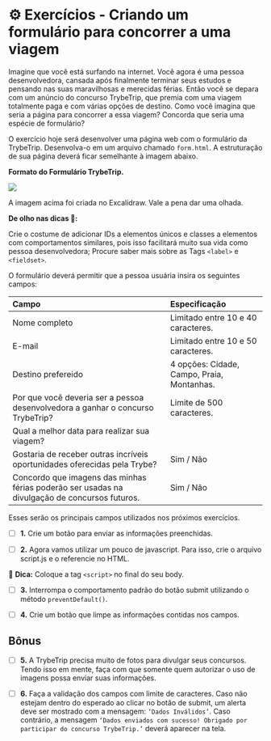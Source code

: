 # :gear: Exercícios - Criando um formulário para concorrer a uma viagem

Imagine que você está surfando na internet. Você agora é uma pessoa desenvolvedora, cansada após finalmente terminar seus estudos e pensando nas suas maravilhosas e merecidas férias. Então você se depara com um anúncio do concurso TrybeTrip, que premia com uma viagem totalmente paga e com várias opções de destino. Como você imagina que seria a página para concorrer a essa viagem? Concorda que seria uma espécie de formulário?

O exercício hoje será desenvolver uma página web com o formulário da TrybeTrip. Desenvolva-o em um arquivo chamado `form.html`. A estruturação de sua página deverá ficar semelhante à imagem abaixo.


**Formato do Formulário TrybeTrip.**

![](./assets/Formato%20do%20Formul%C3%A1rio%20TrybeTrip.png)

A imagem acima foi criada no Excalidraw. Vale a pena dar uma olhada.

**De olho nas dicas 👀:**

Crie o costume de adicionar IDs a elementos únicos e classes a elementos com comportamentos similares, pois isso facilitará muito sua vida como pessoa desenvolvedora; Procure saber mais sobre as Tags `<label>` e `<fieldset>`.

O formulário deverá permitir que a pessoa usuária insira os seguintes campos:

Campo | Especificação |
:--- | :--- |
Nome completo | Limitado entre 10 e 40 caracteres. |
E-mail | Limitado entre 10 e 50 caracteres. |
Destino prefereido | 4 opções: Cidade, Campo, Praia, Montanhas. |
Por que você deveria ser a pessoa desenvolvedora a ganhar o concurso TrybeTrip? | Limite de 500 caracteres. |
 Qual a melhor data para realizar sua viagem? | |
Gostaria de receber outras incríveis oportunidades oferecidas pela Trybe? | Sim / Não |
Concordo que imagens das minhas férias poderão ser usadas na divulgação de concursos futuros. | Sim / Não |

    

Esses serão os principais campos utilizados nos próximos exercícios.

- [ ] **1.** Crie um botão para enviar as informações preenchidas.

- [ ] **2.** Agora vamos utilizar um pouco de javascript. Para isso, crie o arquivo script.js e o referencie no HTML.

:dart: **Dica:** Coloque a tag `<script>` no final do seu body.

- [ ] **3.** Interrompa o comportamento padrão do botão submit utilizando o método `preventDefault()`.

- [ ] **4.** Crie um botão que limpe as informações contidas nos campos.

## Bônus

- [ ] **5.** A TrybeTrip precisa muito de fotos para divulgar seus concursos. Tendo isso em mente, faça com que somente quem autorizar o uso de imagens possa enviar suas informações.

- [ ] **6.** Faça a validação dos campos com limite de caracteres. Caso não estejam dentro do esperado ao clicar no botão de submit, um alerta deve ser mostrado com a mensagem: `‘Dados Inválidos’`. Caso contrário, a mensagem `‘Dados enviados com sucesso! Obrigado por participar do concurso TrybeTrip.’` deverá aparecer na tela.

